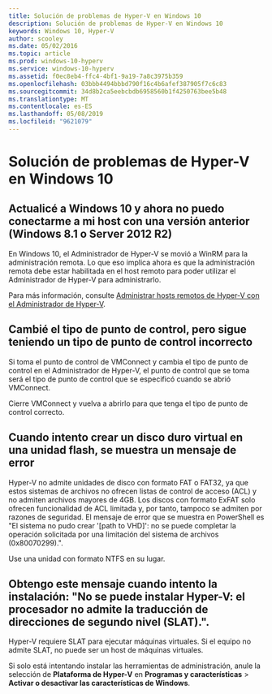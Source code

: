 ```yaml
---
title: Solución de problemas de Hyper-V en Windows 10
description: Solución de problemas de Hyper-V en Windows 10
keywords: Windows 10, Hyper-V
author: scooley
ms.date: 05/02/2016
ms.topic: article
ms.prod: windows-10-hyperv
ms.service: windows-10-hyperv
ms.assetid: f0ec8eb4-ffc4-4bf1-9a19-7a8c3975b359
ms.openlocfilehash: 03bbb4494bbbd790f16c4b6afef387905f7c6c83
ms.sourcegitcommit: 34d8b2ca5eebcbdb6958560b1f4250763bee5b48
ms.translationtype: MT
ms.contentlocale: es-ES
ms.lasthandoff: 05/08/2019
ms.locfileid: "9621079"
---
```

# <a name="troubleshoot-hyper-v-on-windows-10"></a>Solución de problemas de Hyper-V en Windows 10

## <a name="i-updated-to-windows-10-and-now-i-cant-connect-to-my-downlevel-windows-81-or-server-2012-r2-host"></a>Actualicé a Windows 10 y ahora no puedo conectarme a mi host con una versión anterior (Windows 8.1 o Server 2012 R2)
En Windows 10, el Administrador de Hyper-V se movió a WinRM para la administración remota.  Lo que eso implica ahora es que la administración remota debe estar habilitada en el host remoto para poder utilizar el Administrador de Hyper-V para administrarlo.

Para más información, consulte [Administrar hosts remotos de Hyper-V con el Administrador de Hyper-V](https://docs.microsoft.com/windows-server/virtualization/hyper-v/manage/Remotely-manage-Hyper-V-hosts).

## <a name="i-changed-the-checkpoint-type-but-it-is-still-taking-the-wrong-type-of-checkpoint"></a>Cambié el tipo de punto de control, pero sigue teniendo un tipo de punto de control incorrecto
Si toma el punto de control de VMConnect y cambia el tipo de punto de control en el Administrador de Hyper-V, el punto de control que se toma será el tipo de punto de control que se especificó cuando se abrió VMConnect.

Cierre VMConnect y vuelva a abrirlo para que tenga el tipo de punto de control correcto.

## <a name="when-i-try-to-create-a-virtual-hard-disk-on-a-flash-drive-an-error-message-is-displayed"></a>Cuando intento crear un disco duro virtual en una unidad flash, se muestra un mensaje de error
Hyper-V no admite unidades de disco con formato FAT o FAT32, ya que estos sistemas de archivos no ofrecen listas de control de acceso (ACL) y no admiten archivos mayores de 4GB. Los discos con formato ExFAT solo ofrecen funcionalidad de ACL limitada y, por tanto, tampoco se admiten por razones de seguridad.
El mensaje de error que se muestra en PowerShell es "El sistema no pudo crear '\[path to VHD\]': no se puede completar la operación solicitada por una limitación del sistema de archivos (0x80070299).".

Use una unidad con formato NTFS en su lugar. 

## <a name="i-get-this-message-when-i-try-to-install-hyper-v-cannot-be-installed-the-processor-does-not-support-second-level-address-translation-slat"></a>Obtengo este mensaje cuando intento la instalación: "No se puede instalar Hyper-V: el procesador no admite la traducción de direcciones de segundo nivel (SLAT).".
Hyper-V requiere SLAT para ejecutar máquinas virtuales. Si el equipo no admite SLAT, no puede ser un host de máquinas virtuales.

Si solo está intentando instalar las herramientas de administración, anule la selección de **Plataforma de Hyper-V** en **Programas y características** > **Activar o desactivar las características de Windows**.
